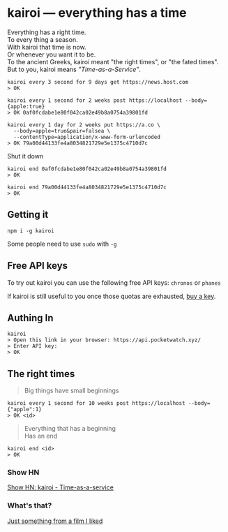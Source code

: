 # kairoi &mdash; everything has a time

Everything has a right time.  
To every thing a season.  
With kairoi that time is now.  
Or whenever you want it to be.  
To the ancient Greeks, kairoi meant "the right times", or "the fated times".  
But to you, kairoi means *"Time-as-a-Service"*.  

```shell/bash
kairoi every 3 second for 9 days get https://news.host.com
> OK 

kairoi every 1 second for 2 weeks post https://localhost --body={apple:true}
> OK 0af0fcdabe1e80f042ca02e49b8a0754a39801fd

kairoi every 1 day for 2 weeks put https://a.co \ 
  --body=apple=true&pair=falsea \ 
  --contentType=application/x-www-form-urlencoded
> OK 79a00d44133fe4a8034821729e5e1375c4710d7c

```

Shut it down

```shell/bash
kairoi end 0af0fcdabe1e80f042ca02e49b8a0754a39801fd
> OK

kairoi end 79a00d44133fe4a8034821729e5e1375c4710d7c
> OK
```

## Getting it

```shell/bash
npm i -g kairoi 
```

Some people need to use `sudo` with `-g`

## Free API keys

To try out kairoi you can use the following free API keys: `chronos` or `phanes`

If kairoi is still useful to you once those quotas are exhausted, [buy a key](https://api.pocketwatch.xyz).

## Authing In

```shell/bash
kairoi 
> Open this link in your browser: https://api.pocketwatch.xyz/
> Enter API key: 
> OK
```

## The right times

> Big things have small beginnings


```shell/bash
kairoi every 1 second for 10 weeks post https://localhost --body={"apple":1}
> OK <id>
```

> Everything that has a beginning  
> Has an end


```shell/bash
kairoi end <id>
> OK
```

### Show HN

[Show HN: kairoi - Time-as-a-service]()

### What's that?

[Just something from a film I liked](https://youtu.be/lrrpenD-Eg0?t=12s)

